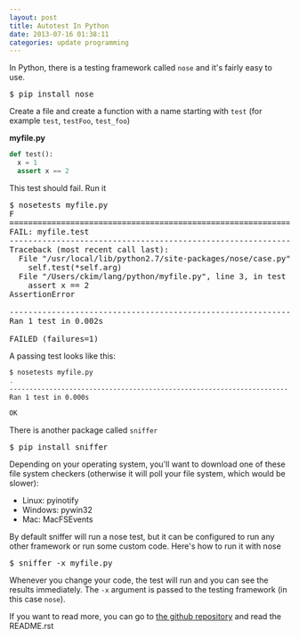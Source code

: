 ```yaml
---
layout: post
title: Autotest In Python
date: 2013-07-16 01:38:11
categories: update programming
---
```

In Python, there is a testing framework called `nose` and it's fairly easy to
use.

<pre>
$ pip install nose
</pre>

Create a file and create a function with a name starting with `test` (for
example `test`, `testFoo`, `test_foo`)

**myfile.py**

```python
def test():
  x = 1
  assert x == 2
```

This test should fail.  Run it

<pre>
$ nosetests myfile.py
F
======================================================================
FAIL: myfile.test
----------------------------------------------------------------------
Traceback (most recent call last):
  File "/usr/local/lib/python2.7/site-packages/nose/case.py", line 197, in runTest
    self.test(*self.arg)
  File "/Users/ckim/lang/python/myfile.py", line 3, in test
    assert x == 2
AssertionError

----------------------------------------------------------------------
Ran 1 test in 0.002s

FAILED (failures=1)
</pre>

A passing test looks like this:

```bash
$ nosetests myfile.py
.
----------------------------------------------------------------------
Ran 1 test in 0.000s

OK
```

There is another package called `sniffer`

<pre>
$ pip install sniffer
</pre>

Depending on your operating system, you'll want to download one of these file
system checkers (otherwise it will poll your file system, which would be
slower):

* Linux: pyinotify
* Windows: pywin32
* Mac: MacFSEvents

By default sniffer will run a nose test, but it can be configured to run any
other framework or run some custom code.  Here's how to run it with nose

<pre>
$ sniffer -x myfile.py
</pre>

Whenever you change your code, the test will run and you can see the results
immediately.  The `-x` argument is passed to the testing framework (in this
case `nose`).

If you want to read more, you can go to [the github
repository](https://github.com/jeffh/sniffer) and read the README.rst


